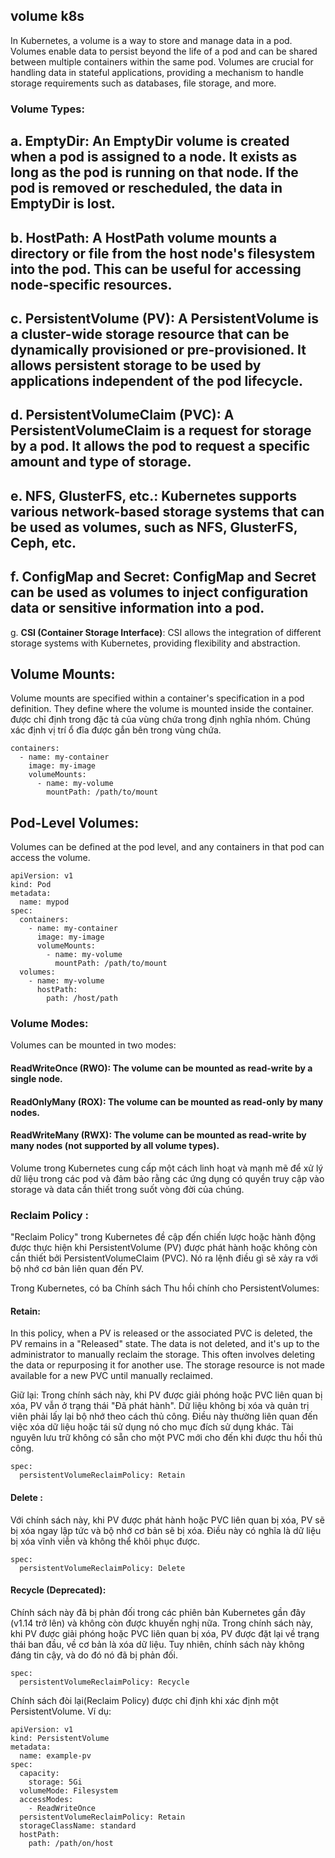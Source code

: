 ## volume k8s

In Kubernetes, a volume is a way to store and manage data in a pod. Volumes enable data to persist beyond the life of a pod and can be shared between multiple containers within the same pod. Volumes are crucial for handling data in stateful applications, providing a mechanism to handle storage requirements such as databases, file storage, and more.

### **Volume Types**:

## a. **EmptyDir**: An EmptyDir volume is created when a pod is assigned to a node. It exists as long as the pod is running on that node. If the pod is removed or rescheduled, the data in EmptyDir is lost.

## b. **HostPath**: A HostPath volume mounts a directory or file from the host node's filesystem into the pod. This can be useful for accessing node-specific resources.

## c. **PersistentVolume (PV)**: A PersistentVolume is a cluster-wide storage resource that can be dynamically provisioned or pre-provisioned. It allows persistent storage to be used by applications independent of the pod lifecycle.

## d. **PersistentVolumeClaim (PVC)**: A PersistentVolumeClaim is a request for storage by a pod. It allows the pod to request a specific amount and type of storage.

## e. **NFS, GlusterFS, etc**.: Kubernetes supports various network-based storage systems that can be used as volumes, such as NFS, GlusterFS, Ceph, etc.

## f. **ConfigMap and Secret**: ConfigMap and Secret can be used as volumes to inject configuration data or sensitive information into a pod.

g. **CSI (Container Storage Interface)**: CSI allows the integration of different storage systems with Kubernetes, providing flexibility and abstraction.

## Volume Mounts:

Volume mounts are specified within a container's specification in a pod definition. They define where the volume is mounted inside the container.
được chỉ định trong đặc tả của vùng chứa trong định nghĩa nhóm. Chúng xác định vị trí ổ đĩa được gắn bên trong vùng chứa.

```
containers:
  - name: my-container
    image: my-image
    volumeMounts:
      - name: my-volume
        mountPath: /path/to/mount

```

## Pod-Level Volumes:

Volumes can be defined at the pod level, and any containers in that pod can access the volume.

```
apiVersion: v1
kind: Pod
metadata:
  name: mypod
spec:
  containers:
    - name: my-container
      image: my-image
      volumeMounts:
        - name: my-volume
          mountPath: /path/to/mount
  volumes:
    - name: my-volume
      hostPath:
        path: /host/path

```

### Volume Modes:

Volumes can be mounted in two modes:

#### **ReadWriteOnce (RWO)**: The volume can be mounted as read-write by a single node.

#### **ReadOnlyMany (ROX)**: The volume can be mounted as read-only by many nodes.

#### **ReadWriteMany (RWX)**: The volume can be mounted as read-write by many nodes (not supported by all volume types).

Volume trong Kubernetes cung cấp một cách linh hoạt và mạnh mẽ để xử lý dữ liệu trong các pod và đảm bảo rằng các ứng dụng có quyền truy cập vào storage và data cần thiết trong suốt vòng đời của chúng.

### Reclaim Policy :

"Reclaim Policy" trong Kubernetes đề cập đến chiến lược hoặc hành động được thực hiện khi PersistentVolume (PV) được phát hành hoặc không còn cần thiết bởi PersistentVolumeClaim (PVC). Nó ra lệnh điều gì sẽ xảy ra với bộ nhớ cơ bản liên quan đến PV.

Trong Kubernetes, có ba Chính sách Thu hồi chính cho PersistentVolumes:

#### Retain:

In this policy, when a PV is released or the associated PVC is deleted, the PV remains in a "Released" state. The data is not deleted, and it's up to the administrator to manually reclaim the storage. This often involves deleting the data or repurposing it for another use. The storage resource is not made available for a new PVC until manually reclaimed.

Giữ lại:
Trong chính sách này, khi PV được giải phóng hoặc PVC liên quan bị xóa, PV vẫn ở trạng thái "Đã phát hành". Dữ liệu không bị xóa và quản trị viên phải lấy lại bộ nhớ theo cách thủ công. Điều này thường liên quan đến việc xóa dữ liệu hoặc tái sử dụng nó cho mục đích sử dụng khác. Tài nguyên lưu trữ không có sẵn cho một PVC mới cho đến khi được thu hồi thủ công.

```
spec:
  persistentVolumeReclaimPolicy: Retain

```

#### Delete :

Với chính sách này, khi PV được phát hành hoặc PVC liên quan bị xóa, PV sẽ bị xóa ngay lập tức và bộ nhớ cơ bản sẽ bị xóa. Điều này có nghĩa là dữ liệu bị xóa vĩnh viễn và không thể khôi phục được.

```
spec:
  persistentVolumeReclaimPolicy: Delete

```

#### Recycle (Deprecated):

Chính sách này đã bị phản đối trong các phiên bản Kubernetes gần đây (v1.14 trở lên) và không còn được khuyến nghị nữa. Trong chính sách này, khi PV được giải phóng hoặc PVC liên quan bị xóa, PV được đặt lại về trạng thái ban đầu, về cơ bản là xóa dữ liệu. Tuy nhiên, chính sách này không đáng tin cậy, và do đó nó đã bị phản đối.

```
spec:
  persistentVolumeReclaimPolicy: Recycle

```

Chính sách đòi lại(Reclaim Policy) được chỉ định khi xác định một PersistentVolume. Ví dụ:

```
apiVersion: v1
kind: PersistentVolume
metadata:
  name: example-pv
spec:
  capacity:
    storage: 5Gi
  volumeMode: Filesystem
  accessModes:
    - ReadWriteOnce
  persistentVolumeReclaimPolicy: Retain
  storageClassName: standard
  hostPath:
    path: /path/on/host

```
